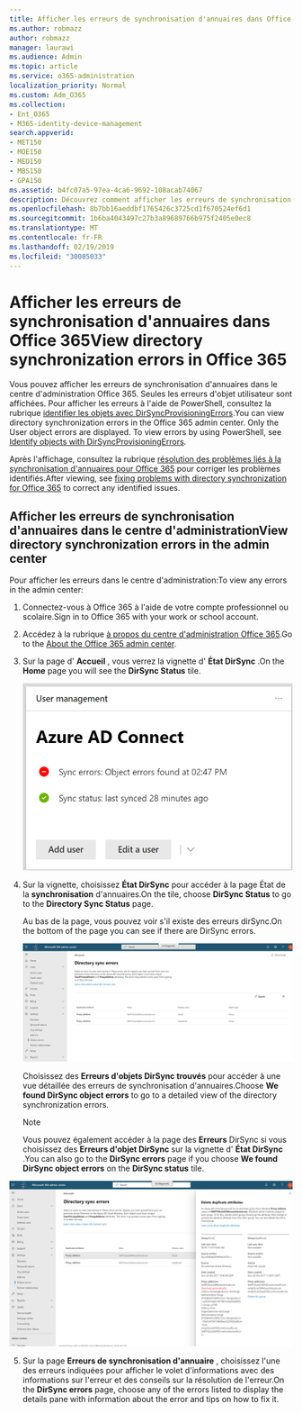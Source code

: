 ```yaml
---
title: Afficher les erreurs de synchronisation d'annuaires dans Office 365
ms.author: robmazz
author: robmazz
manager: laurawi
ms.audience: Admin
ms.topic: article
ms.service: o365-administration
localization_priority: Normal
ms.custom: Adm_O365
ms.collection:
- Ent_O365
- M365-identity-device-management
search.appverid:
- MET150
- MOE150
- MED150
- MBS150
- GPA150
ms.assetid: b4fc07a5-97ea-4ca6-9692-108acab74067
description: Découvrez comment afficher les erreurs de synchronisation d'annuaires dans le centre d'administration Office 365.
ms.openlocfilehash: 8b7bb16aeddbf1765426c3725cd1f670524ef6d1
ms.sourcegitcommit: 1b6ba4043497c27b3a89689766b975f2405e0ec8
ms.translationtype: MT
ms.contentlocale: fr-FR
ms.lasthandoff: 02/19/2019
ms.locfileid: "30085033"
---
```

# <a name="view-directory-synchronization-errors-in-office-365"></a><span data-ttu-id="b87e9-103">Afficher les erreurs de synchronisation d'annuaires dans Office 365</span><span class="sxs-lookup"><span data-stu-id="b87e9-103">View directory synchronization errors in Office 365</span></span>

<span data-ttu-id="b87e9-p101">Vous pouvez afficher les erreurs de synchronisation d'annuaires dans le centre d'administration Office 365. Seules les erreurs d'objet utilisateur sont affichées. Pour afficher les erreurs à l'aide de PowerShell, consultez la rubrique [identifier les objets avec DirSyncProvisioningErrors](https://docs.microsoft.com/azure/active-directory/hybrid/how-to-connect-syncservice-duplicate-attribute-resiliency).</span><span class="sxs-lookup"><span data-stu-id="b87e9-p101">You can view directory synchronization errors in the Office 365 admin center. Only the User object errors are displayed. To view errors by using PowerShell, see [Identify objects with DirSyncProvisioningErrors](https://docs.microsoft.com/azure/active-directory/hybrid/how-to-connect-syncservice-duplicate-attribute-resiliency).</span></span>

<span data-ttu-id="b87e9-107">Après l'affichage, consultez la rubrique [résolution des problèmes liés à la synchronisation d'annuaires pour Office 365](fix-problems-with-directory-synchronization.md) pour corriger les problèmes identifiés.</span><span class="sxs-lookup"><span data-stu-id="b87e9-107">After viewing, see [fixing problems with directory synchronization for Office 365](fix-problems-with-directory-synchronization.md) to correct any identified issues.</span></span>
  
## <a name="view-directory-synchronization-errors-in-the-admin-center"></a><span data-ttu-id="b87e9-108">Afficher les erreurs de synchronisation d'annuaires dans le centre d'administration</span><span class="sxs-lookup"><span data-stu-id="b87e9-108">View directory synchronization errors in the admin center</span></span>

<span data-ttu-id="b87e9-109">Pour afficher les erreurs dans le centre d'administration:</span><span class="sxs-lookup"><span data-stu-id="b87e9-109">To view any errors in the admin center:</span></span>
  
1. <span data-ttu-id="b87e9-110">Connectez-vous à Office 365 à l'aide de votre compte professionnel ou scolaire.</span><span class="sxs-lookup"><span data-stu-id="b87e9-110">Sign in to Office 365 with your work or school account.</span></span> 
    
2. <span data-ttu-id="b87e9-111">Accédez à la rubrique [à propos du centre d'administration Office 365](https://support.office.com/article/758befc4-0888-4009-9f14-0d147402fd23).</span><span class="sxs-lookup"><span data-stu-id="b87e9-111">Go to the [About the Office 365 admin center](https://support.office.com/article/758befc4-0888-4009-9f14-0d147402fd23).</span></span>
    
3. <span data-ttu-id="b87e9-112">Sur la page d' **Accueil** , vous verrez la vignette d' **État DirSync** .</span><span class="sxs-lookup"><span data-stu-id="b87e9-112">On the **Home** page you will see the **DirSync Status** tile.</span></span> 
    
    ![Vignette d'État dirSync dans l'aperçu du centre d'administration](media/060006e9-de61-49d5-8979-e77cda198e71.png)
  
4. <span data-ttu-id="b87e9-114">Sur la vignette, choisissez **État DirSync** pour accéder à la page État de la **synchronisation** d'annuaires.</span><span class="sxs-lookup"><span data-stu-id="b87e9-114">On the tile, choose **DirSync Status** to go to the **Directory Sync Status** page.</span></span> 
    
    <span data-ttu-id="b87e9-115">Au bas de la page, vous pouvez voir s'il existe des erreurs dirSync.</span><span class="sxs-lookup"><span data-stu-id="b87e9-115">On the bottom of the page you can see if there are DirSync errors.</span></span>
    
    ![Sur la page État de la synchronisation d'annuaires, vous pouvez voir s'il existe des erreurs d'objet dirSync](media/882094a3-80d3-4aae-b90b-78b27047974c.png)
  
    <span data-ttu-id="b87e9-117">Choisissez des **Erreurs d'objets DirSync trouvés** pour accéder à une vue détaillée des erreurs de synchronisation d'annuaires.</span><span class="sxs-lookup"><span data-stu-id="b87e9-117">Choose **We found DirSync object errors** to go to a detailed view of the directory synchronization errors.</span></span> 
    
    > [!NOTE]
    > <span data-ttu-id="b87e9-118">Vous pouvez également accéder à la page des **Erreurs** DirSync si vous choisissez des **Erreurs d'objet DirSync** sur la vignette d' **État DirSync** .</span><span class="sxs-lookup"><span data-stu-id="b87e9-118">You can also go to the **DirSync errors** page if you choose **We found DirSync object errors** on the **DirSync status** tile.</span></span> 
  
![Page des erreurs dirSync](media/a6e302d4-6be7-4e3a-b4b5-81c5a2c02952.png)
  
5. <span data-ttu-id="b87e9-120">Sur la page **Erreurs de synchronisation d'annuaire** , choisissez l'une des erreurs indiquées pour afficher le volet d'informations avec des informations sur l'erreur et des conseils sur la résolution de l'erreur.</span><span class="sxs-lookup"><span data-stu-id="b87e9-120">On the **DirSync errors** page, choose any of the errors listed to display the details pane with information about the error and tips on how to fix it.</span></span> 
